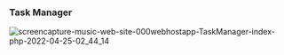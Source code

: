### Task Manager

![screencapture-music-web-site-000webhostapp-TaskManager-index-php-2022-04-25-02_44_14](https://user-images.githubusercontent.com/82975802/164998925-55b91813-f6f7-4394-bc72-a97eadfd4d08.png)
